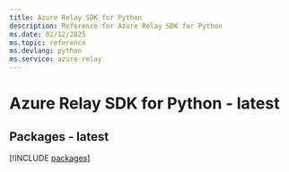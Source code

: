 ```yaml
---
title: Azure Relay SDK for Python
description: Reference for Azure Relay SDK for Python
ms.date: 02/12/2025
ms.topic: reference
ms.devlang: python
ms.service: azure-relay
---
```

# Azure Relay SDK for Python - latest
## Packages - latest
[!INCLUDE [packages](relay-index.md)]